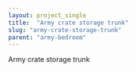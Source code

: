 ```yaml
---
layout: project_single
title:  "Army crate storage trunk"
slug: "army-crate-storage-trunk"
parent: "army-bedroom"
---
```

Army crate storage trunk